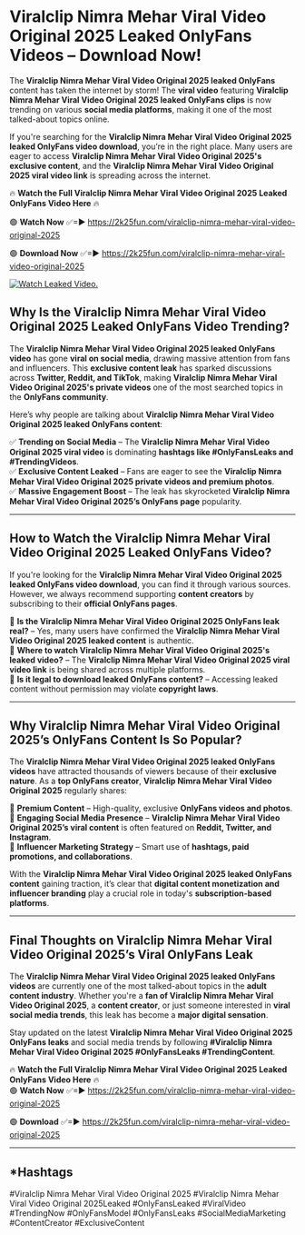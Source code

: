 # Viralclip Nimra Mehar Viral Video Original 2025 Leaked OnlyFans Videos – Download Now!

The **Viralclip Nimra Mehar Viral Video Original 2025 leaked OnlyFans** content has taken the internet by storm! The **viral video** featuring **Viralclip Nimra Mehar Viral Video Original 2025 leaked OnlyFans clips** is now trending on various **social media platforms**, making it one of the most talked-about topics online.  

If you're searching for the **Viralclip Nimra Mehar Viral Video Original 2025 leaked OnlyFans video download**, you’re in the right place. Many users are eager to access **Viralclip Nimra Mehar Viral Video Original 2025's exclusive content**, and the **Viralclip Nimra Mehar Viral Video Original 2025 viral video link** is spreading across the internet.  

🔥 **Watch the Full Viralclip Nimra Mehar Viral Video Original 2025 Leaked OnlyFans Video Here** 🔥  

🟢 **Watch Now** ✅=► https://2k25fun.com/viralclip-nimra-mehar-viral-video-original-2025

🟢 **Download Now** ✅=► https://2k25fun.com/viralclip-nimra-mehar-viral-video-original-2025

[![Watch Leaked Video.](https://miro.medium.com/v2/resize:fit:828/format:webp/1*cilzJN44JGOrTw9NJCrNHA.gif "Watch Leaked Video")](https://2k25fun.com/viralclip-nimra-mehar-viral-video-original-2025)

## **Why Is the Viralclip Nimra Mehar Viral Video Original 2025 Leaked OnlyFans Video Trending?**  

The **Viralclip Nimra Mehar Viral Video Original 2025 leaked OnlyFans video** has gone **viral on social media**, drawing massive attention from fans and influencers. This **exclusive content leak** has sparked discussions across **Twitter, Reddit, and TikTok**, making **Viralclip Nimra Mehar Viral Video Original 2025's private videos** one of the most searched topics in the **OnlyFans community**.  

Here’s why people are talking about **Viralclip Nimra Mehar Viral Video Original 2025 leaked OnlyFans content**:  

✅ **Trending on Social Media** – The **Viralclip Nimra Mehar Viral Video Original 2025 viral video** is dominating **hashtags like #OnlyFansLeaks and #TrendingVideos**.  
✅ **Exclusive Content Leaked** – Fans are eager to see the **Viralclip Nimra Mehar Viral Video Original 2025 private videos and premium photos**.  
✅ **Massive Engagement Boost** – The leak has skyrocketed **Viralclip Nimra Mehar Viral Video Original 2025’s OnlyFans page** popularity.  

---

## **How to Watch the Viralclip Nimra Mehar Viral Video Original 2025 Leaked OnlyFans Video?**  

If you're looking for the **Viralclip Nimra Mehar Viral Video Original 2025 leaked OnlyFans video download**, you can find it through various sources. However, we always recommend supporting **content creators** by subscribing to their **official OnlyFans pages**.  

🔹 **Is the Viralclip Nimra Mehar Viral Video Original 2025 OnlyFans leak real?** – Yes, many users have confirmed the **Viralclip Nimra Mehar Viral Video Original 2025 leaked content** is authentic.  
🔹 **Where to watch Viralclip Nimra Mehar Viral Video Original 2025's leaked video?** – The **Viralclip Nimra Mehar Viral Video Original 2025 viral video link** is being shared across multiple platforms.  
🔹 **Is it legal to download leaked OnlyFans content?** – Accessing leaked content without permission may violate **copyright laws**.  

---

## **Why Viralclip Nimra Mehar Viral Video Original 2025’s OnlyFans Content Is So Popular?**  

The **Viralclip Nimra Mehar Viral Video Original 2025 leaked OnlyFans videos** have attracted thousands of viewers because of their **exclusive nature**. As a **top OnlyFans creator**, **Viralclip Nimra Mehar Viral Video Original 2025** regularly shares:  

📌 **Premium Content** – High-quality, exclusive **OnlyFans videos and photos**.  
📌 **Engaging Social Media Presence** – **Viralclip Nimra Mehar Viral Video Original 2025’s viral content** is often featured on **Reddit, Twitter, and Instagram**.  
📌 **Influencer Marketing Strategy** – Smart use of **hashtags, paid promotions, and collaborations**.  

With the **Viralclip Nimra Mehar Viral Video Original 2025 leaked OnlyFans content** gaining traction, it’s clear that **digital content monetization and influencer branding** play a crucial role in today's **subscription-based platforms**.  

---

## **Final Thoughts on Viralclip Nimra Mehar Viral Video Original 2025’s Viral OnlyFans Leak**  

The **Viralclip Nimra Mehar Viral Video Original 2025 leaked OnlyFans videos** are currently one of the most talked-about topics in the **adult content industry**. Whether you're a **fan of Viralclip Nimra Mehar Viral Video Original 2025**, a **content creator**, or just someone interested in **viral social media trends**, this leak has become a **major digital sensation**.  

Stay updated on the latest **Viralclip Nimra Mehar Viral Video Original 2025 OnlyFans leaks** and social media trends by following **#Viralclip Nimra Mehar Viral Video Original 2025 #OnlyFansLeaks #TrendingContent**.  

🔥 **Watch the Full Viralclip Nimra Mehar Viral Video Original 2025 Leaked OnlyFans Video Here** 🔥  
🟢 **Watch Now** ✅=► https://2k25fun.com/viralclip-nimra-mehar-viral-video-original-2025

🟢 **Download** ✅=► https://2k25fun.com/viralclip-nimra-mehar-viral-video-original-2025

---

## *Hashtags
#Viralclip Nimra Mehar Viral Video Original 2025 #Viralclip Nimra Mehar Viral Video Original 2025Leaked #OnlyFansLeaked #ViralVideo #TrendingNow #OnlyFansModel #OnlyFansLeaks #SocialMediaMarketing #ContentCreator #ExclusiveContent  
